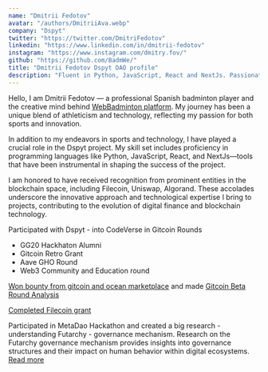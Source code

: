 ```yaml
---
name: "Dmitrii Fedotov"
avatar: "/authors/DmitriiAva.webp"
company: "Dspyt"
twitter: "https://twitter.com/DmitriFedotov"
linkedin: "https://www.linkedin.com/in/dmitrii-fedotov"
instagram: "https://www.instagram.com/dmitry.fov/"
github: "https://github.com/BadmWe/"
title: "Dmitrii Fedotov Dspyt DAO profile"
description: "Fluent in Python, JavaScript, React and NextJs. Passionate badminton player, merging tech and sports innovation to drive positive change."
---
```


Hello, I am Dmitrii Fedotov — a professional Spanish badminton player and the creative mind behind [WebBadminton platform](https://twitter.com/WebBadminton4u). My journey has been a unique blend of athleticism and technology, reflecting my passion for both sports and innovation.

In addition to my endeavors in sports and technology, I have played a crucial role in the Dspyt project. My skill set includes proficiency in programming languages like Python, JavaScript, React, and NextJs—tools that have been instrumental in shaping the success of the project.

I am honored to have received recognition from prominent entities in the blockchain space, including Filecoin, Uniswap, Algorand. These accolades underscore the innovative approach and technological expertise I bring to projects, contributing to the evolution of digital finance and blockchain technology.

Participated with Dspyt - into CodeVerse in Gitcoin Rounds

- GG20 Hackhaton Alumni
- Gitcoin Retro Grant
- Aave GHO Round
- Web3 Community and Education round

[Won bounty from gitcoin and ocean marketplace](https://app.buidlbox.io/projects/gitcoinanalysis)
and made
[Gitcoin Beta Round Analysis](https://dspyt.com/gitcoinbetaroundanalysis)

[Completed Filecoin grant](https://github.com/BadmWe/WebBadminton)

Participated in MetaDao Hackathon and created a big research - understanding Futarchy - governance mechanism. Research on the Futarchy governance mechanism provides insights into governance structures and their impact on human behavior within digital ecosystems. [Read more](https://dspyt.com/futarchy-governance-mechanism-meta-dao)
